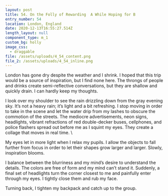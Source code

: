 ```yaml
---
layout: post
title: 54. On the Folly of Rewarding  A While Hoping for B
entry_number: 54
location: London, England
date: 2020-12-13T16:55:27.514Z
length_layout: null
component_type: m_1
custom_bg: holly
image_css:
  - draggable
file: /assets/uploads/4_54_content.png
file_2: /assets/uploads/4_54_inline.png
---
```

London has gone dry despite the weather and I shrink. I hoped that this trip would be a source of inspiration, but I find none here.  <Inline class="E54_I1">The throngs of people and drinks create semi-reflective conversations, but they are shallow and quickly drain. I can hardly keep my thoughts.</Inline>

I look over my shoulder to see the rain drizzling down from the gray evening sky. It’s not a heavy rain; it’s light and a bit refreshing. I stop moving in order to take in the scene and let the water drip from my lashes to obscure the commotion of the streets. The mediocre advertisements, neon signs, headlights, vibrant refractions of red double-decker buses, cellphones, and police flashers spread out before me as I squint my eyes. They create a collage that moves in real time. \

My eyes let in more light when I relax my pupils. I allow the objects to fall further from focus in order to let their shapes grow larger and larger. Slowly, inspiration blooms. 

I balance between the blurriness and my mind’s desire to understand the details. The colors are free of form and my mind can’t stand it. Suddenly, a final set of headlights turn the corner closest to me and painfully enter through my eyes. I tightly close them and rub my face.

Turning back, I tighten my backpack and catch up to the group.